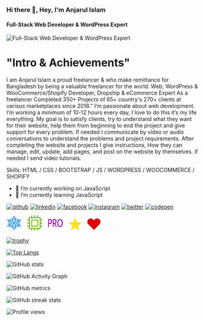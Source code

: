  ### Hi there 👋, Hey, I'm Anjarul Islam
#### Full-Stack Web Developer & WordPress Expert
![Full-Stack Web Developer & WordPress Expert](https://mir-s3-cdn-cf.behance.net/a051f9e919466aeb24decd38fe248668/365fa768-1cc6-4636-a94d-91121f5a77e4_rwc_39x0x1521x300x1600.jpg?h=53c7458ae922b6a26034404d1f201be2)

"Intro & Achievements" 
==================
I am Anjarul Islam a proud freelancer & who make remittance for Bangladesh by being a valuable freelancer for the world.
Web, WordPress & WooCommerce/Shopify Developer, Dropship & eCommerce Expert 
As a freelancer Completed 350+ Projects of 65+ country's 270+ clients at various marketplaces since 2018."
I’m passionate about web development. I’m working a minimum of 10-12 hours every day, I love to do this it’s my life everything. My goal is to satisfy clients, try to understand what they want for their website, help them from beginning to end the project and give support for every problem. If needed I communicate by video or audio conversations to understand the problems and project requirements. After completing the website and projects I give instructions, How they can manage, edit, update, add pages, and post on the website by themselves. if needed I send video tutorials.

Skills: HTML / CSS / BOOTSTRAP / JS / WORDPRESS / WOOCOMMERCE / SHOPIFY

- 🔭 I’m currently working on JavaScript 
- 🌱 I’m currently learning JavaScript 


[<img src='https://cdn.jsdelivr.net/npm/simple-icons@3.0.1/icons/github.svg' alt='github' height='40'>](https://github.com/anjarul-me)  [<img src='https://cdn.jsdelivr.net/npm/simple-icons@3.0.1/icons/linkedin.svg' alt='linkedin' height='40'>](https://www.linkedin.com/in/in/anjarul-me/)  [<img src='https://cdn.jsdelivr.net/npm/simple-icons@3.0.1/icons/facebook.svg' alt='facebook' height='40'>](https://www.facebook.com/anjarul.me)  [<img src='https://cdn.jsdelivr.net/npm/simple-icons@3.0.1/icons/instagram.svg' alt='instagram' height='40'>](https://www.instagram.com/anjarul.me/)  [<img src='https://cdn.jsdelivr.net/npm/simple-icons@3.0.1/icons/twitter.svg' alt='twitter' height='40'>](https://twitter.com/anjarul_me)  [<img src='https://cdn.jsdelivr.net/npm/simple-icons@3.0.1/icons/codepen.svg' alt='codepen' height='40'>](https://codepen.io/anjarul_me)  

<a href='https://archiveprogram.github.com/'><img src='https://raw.githubusercontent.com/acervenky/animated-github-badges/master/assets/acbadge.gif' width='40' height='40'></a> <a href='https://docs.github.com/en/developers'><img src='https://raw.githubusercontent.com/acervenky/animated-github-badges/master/assets/devbadge.gif' width='40' height='40'></a> <a href='https://github.com/pricing'><img src='https://raw.githubusercontent.com/acervenky/animated-github-badges/master/assets/pro.gif' width='40' height='40'></a> <a href='https://stars.github.com/'><img src='https://raw.githubusercontent.com/acervenky/animated-github-badges/master/assets/starbadge.gif' width='35' height='35'></a> <a href='https://docs.github.com/en/github/supporting-the-open-source-community-with-github-sponsors'><img src='https://raw.githubusercontent.com/acervenky/animated-github-badges/master/assets/sponsorbadge.gif' width='35' height='35'></a> 

[![trophy](https://github-profile-trophy.vercel.app/?username=anjarul-me)](https://github.com/ryo-ma/github-profile-trophy)

[![Top Langs](https://github-readme-stats.vercel.app/api/top-langs/?username=anjarul-me)](https://github.com/anuraghazra/github-readme-stats)

![GitHub stats](https://github-readme-stats.vercel.app/api?username=anjarul-me&show_icons=true&count_private=true)  

![GitHub Activity Graph](https://activity-graph.herokuapp.com/graph?username=anjarul-me)  

![GitHub metrics](https://metrics.lecoq.io/anjarul-me)  

![GitHub streak stats](https://github-readme-streak-stats.herokuapp.com/?user=anjarul-me)  

![Profile views](https://gpvc.arturio.dev/anjarul-me)  
